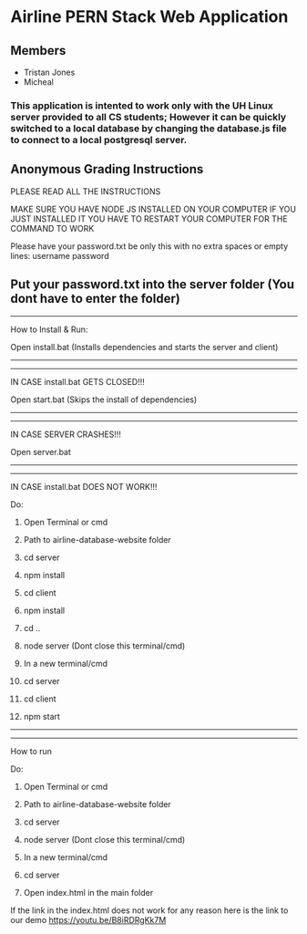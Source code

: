 # Airline PERN Stack Web Application

## Members
- Tristan Jones
- Micheal 

### This application is intented to work only with the UH Linux server provided to all CS students; However it can be quickly switched to a local database by changing the database.js file to connect to a local postgresql server.


## Anonymous Grading Instructions 

PLEASE READ ALL THE INSTRUCTIONS

MAKE SURE YOU HAVE NODE JS INSTALLED ON YOUR COMPUTER
IF YOU JUST INSTALLED IT YOU HAVE TO RESTART YOUR COMPUTER FOR THE COMMAND TO WORK

Please have your password.txt be only this with no extra spaces or empty lines:
username
password


Put your password.txt into the server folder 	(You dont have to enter the folder)
--------------------------------------------------------------------------
--------------------------------------------------------------------------


How to Install & Run:

Open install.bat           			(Installs dependencies and starts the server and client)


--------------------------------------------------------------------------
--------------------------------------------------------------------------


IN CASE install.bat GETS CLOSED!!!

Open start.bat              			(Skips the install of dependencies)

--------------------------------------------------------------------------
--------------------------------------------------------------------------


IN CASE SERVER CRASHES!!!

Open server.bat

--------------------------------------------------------------------------
--------------------------------------------------------------------------


IN CASE install.bat DOES NOT WORK!!!

Do:
1. Open Terminal or cmd

2. Path to airline-database-website folder

3. cd server

4. npm install

5. cd client

6. npm install

7. cd ..

8. node server (Dont close this terminal/cmd)

9. In a new terminal/cmd

10. cd server

11. cd client

12. npm start


--------------------------------------------------------------------------
--------------------------------------------------------------------------


How to run

Do:
1. Open Terminal or cmd

2. Path to airline-database-website folder

3. cd server

4. node server (Dont close this terminal/cmd)

5. In a new terminal/cmd

6. cd server

8. Open index.html in the main folder



If the link in the index.html does not work for any reason here is the link to our demo
https://youtu.be/B8iRDRgKk7M
